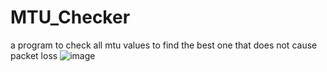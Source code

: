 # MTU_Checker
 a program to check all mtu values to find the best one that does not cause packet loss
![image](https://user-images.githubusercontent.com/54943086/78886084-efaf1f00-7a5d-11ea-867a-29ed6a713a0a.png)

